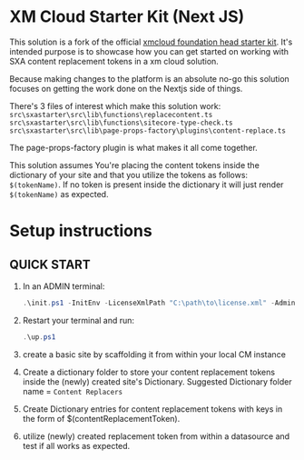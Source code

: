 # XM Cloud Starter Kit (Next JS)

This solution is a fork of the official [xmcloud foundation head starter kit](https://github.com/sitecorelabs/xmcloud-foundation-head). It's intended purpose is to showcase how you can get started on working with SXA content replacement tokens in a xm cloud solution.

Because making changes to the platform is an absolute no-go this solution focuses on getting the work done on the Nextjs side of things.

There's 3 files of interest which make this solution work:
`src\sxastarter\src\lib\functions\replacecontent.ts`
`src\sxastarter\src\lib\functions\sitecore-type-check.ts`
`src\sxastarter\src\lib\page-props-factory\plugins\content-replace.ts`

The page-props-factory plugin is what makes it all come together.

This solution assumes You're placing the content tokens inside the dictionary of your site and that you utilize the tokens as follows: `$(tokenName)`.
If no token is present inside the dictionary it will just render `$(tokenName)` as expected.

# Setup instructions

## QUICK START

1. In an ADMIN terminal:

   ```ps1
   .\init.ps1 -InitEnv -LicenseXmlPath "C:\path\to\license.xml" -AdminPassword "DesiredAdminPassword"
   ```

2. Restart your terminal and run:

   ```ps1
   .\up.ps1
   ```

3. create a basic site by scaffolding it from within your local CM instance
4. Create a dictionary folder to store your content replacement tokens inside the (newly) created site's Dictionary. Suggested Dictionary folder name = `Content Replacers`
5. Create Dictionary entries for content replacement tokens with keys in the form of $(contentReplacementToken).
6. utilize (newly) created replacement token from within a datasource and test if all works as expected.
